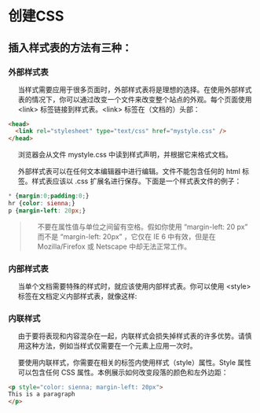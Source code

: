 # 创建CSS

## 插入样式表的方法有三种：

### 外部样式表
当样式需要应用于很多页面时，外部样式表将是理想的选择。在使用外部样式表的情况下，你可以通过改变一个文件来改变整个站点的外观。每个页面使用 \<link> 标签链接到样式表。\<link> 标签在（文档的）头部：
```html
<head>
  <link rel="stylesheet" type="text/css" href="mystyle.css" />
</head>
```

浏览器会从文件 mystyle.css 中读到样式声明，并根据它来格式文档。

外部样式表可以在任何文本编辑器中进行编辑。文件不能包含任何的 html 标签。样式表应该以 .css 扩展名进行保存。下面是一个样式表文件的例子：

```css
* {margin:0;padding:0;}
hr {color: sienna;}
p {margin-left: 20px;}
```

> 不要在属性值与单位之间留有空格。假如你使用 “margin-left: 20 px” 而不是 “margin-left: 20px” ，它仅在 IE 6 中有效，但是在 Mozilla/Firefox 或 Netscape 中却无法正常工作。

### 内部样式表

当单个文档需要特殊的样式时，就应该使用内部样式表。你可以使用 \<style> 标签在文档定义内部样式表，就像这样:
<style type="text/css">
  * {margin:0;padding:0;}
  hr {color: sienna;}
  p {margin-left: 20px;}
</style>

### 内联样式

由于要将表现和内容混杂在一起，内联样式会损失掉样式表的许多优势。请慎用这种方法，例如当样式仅需要在一个元素上应用一次时。

要使用内联样式，你需要在相关的标签内使用样式（style）属性。Style 属性可以包含任何 CSS 属性。本例展示如何改变段落的颜色和左外边距：

```html
<p style="color: sienna; margin-left: 20px">
This is a paragraph
</p>
```